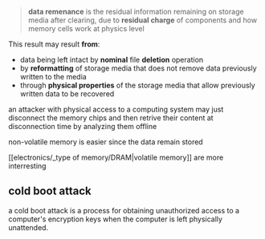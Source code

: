 > **data remenance** is the residual information remaining on storage media after clearing, due to **residual charge** of components and how memory cells work at physics level


This result may result **from**:
- data being left intact by **nominal** file **deletion** operation
- by **reformatting** of storage media that does not remove data previously written to the media
- through **physical properties** of the storage media that allow previously written data to be recovered

an attacker with physical access to a computing system may just disconnect the memory chips and then retrive their content at disconnection time by analyzing them offline

non-volatile memory is easier since the data remain stored

[[electronics/_type of memory/DRAM|volatile memory]] are more interresting


## cold boot attack

 a cold boot attack is a process for obtaining unauthorized access to a computer's encryption keys when the computer is left physically unattended.
